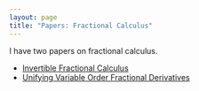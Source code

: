 ```yaml
---
layout: page
title: "Papers: Fractional Calculus"
---
```


I have two papers on fractional calculus.

 - [Invertible Fractional Calculus](/invertible_fractional_calculus.pdf)
 - [Unifying Variable Order Fractional Derivatives](/scv_fractional_calculus.pdf)
